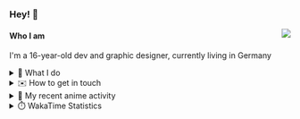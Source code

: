 ### Hey! 👋

[<img src="https://lanyard-profile-readme.vercel.app/api/228965621478588416" align="right">](https://discord.com/users/228965621478588416)

#### Who I am

I'm a 16-year-old dev and graphic designer, currently living in Germany

<details>
  <summary>💼 What I do</summary>
  
I am currently primarily working on [taiga Bot](https://taigabot.net) and [PartydoosMedia](https://partydoosmedia.com)
I helped / am helping translate [PreMiD](https://premid.app), [Flashing Lights](https://store.steampowered.com/app/605740/Flashing_Lights__Police_Firefighting_Emergency_Services_Simulator/), [Hypixel](https://hypixel.net/), [Discord Templates](https://discordtemplates.com/), [Discord Extreme List](https://discordextremelist.xyz/), [Kitsu](https://kitsu.io/), [Minecraft](https://minecraft.net/), and [taiga Bot](https://taigabot.net) to the German language
</details>

<details>
  <summary>✉️ How to get in touch</summary>
  
> Sorted by how quickly you can expect a reply
- [Hit me up on Discord](https://discord.com/users/228965621478588416)
- [Hit me up on Twitter](https://twitter.com/cruggdev)
- [Send me a mail](mailto:me@crg.sh)
</details>


<details>
  <summary>🌸 My recent anime activity</summary>
  
<!-- ANILIST_ACTIVITY:start -->

-   📺 Completed [The Promised Neverland Season 2](https://anilist.co/anime/108725) (10:44, 18 July 2022)
-   📺 Watched episode 10 of [The Promised Neverland Season 2](https://anilist.co/anime/108725) (23:16, 17 July 2022)
-   📺 Plans to watch [A Couple of Cuckoos](https://anilist.co/anime/132052) (15:39, 17 July 2022)
-   📺 Watched episode 2 - 3 of [Shikimori's Not Just a Cutie](https://anilist.co/anime/127911) (19:38, 16 July 2022)
-   📺 Plans to watch [Bubble](https://anilist.co/anime/142455) (11:08, 16 July 2022)

<!-- ANILIST_ACTIVITY:end -->
</details>

<details>
  <summary>⏱️ WakaTime Statistics</summary>

<!--START_SECTION:waka-->

```text
No activity tracked
```

<!--END_SECTION:waka-->
</details>
